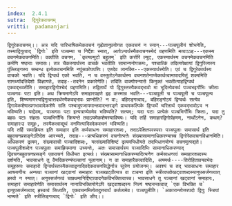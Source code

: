 ```yaml
---
index:  2.4.1
sutra:  द्विगुरेकवचनम्
vritti:  padamanjari
---
```


	द्विगुरेकवचनम्।। अत्र यदि पारिभाषिकमेकवचनं गृह्येतानुप्रयोगत एकवचनं न स्यान्---पञ्चपूलीयं शोभनेति, तस्याद्विगुत्वाद् `द्विगोः` इति पञ्चम्या च निर्द्देशः स्यात्, अतोऽन्वर्थस्यैकवचनस्येदं ग्रहणमिति मत्वाऽऽह---एकस्य वचनमेकवचनमिति। वक्तीति वचनम्, `कृत्यल्युटो बहुलम्` इति कर्त्तरि ल्युट्, एकस्यार्थस्य वचनमेकवचनमिति कर्मणि षष्ठ्याः समासः। तत्र चैकस्यार्थस्य वाचर्क भवतीति सामान्यनोपक्रमः, पश्चात्किं तदित्यपेक्षायां द्विगुरित्यस्य पुंल्लिङ्गस्य सम्बन्ध इत्येकवचनमिति नपुंसकोपपत्तिः। एतदेव व्यनक्ति---एकस्यार्थस्येति। एवं च द्विगुरेकार्थस्य वाचको भवति। यदि द्विग्वर्थ एको भवति, न च वस्तुतोऽनेकार्थस्य वचनशतेनाप्येकार्थत्वामापादयितुं शक्यमिति सामर्थ्यादतिदेशो विज्ञायते, तदाह--तदनेन प्रकारेणेति। तदिति वाक्योपन्यासे किमुक्तं भवतीत्याहद्विग्वर्थ एकवद्भवतीति। समाहारद्विगोश्चेदं ग्रहणमिति। तद्वितार्थे यो द्विगुस्तस्यैकवद्भावो मा भूदित्येवमर्थ पञ्चभइर्गोभिः क्रीताः पञ्चगवः पटा इति। अथ क्रियमाणेऽपि समाहारग्रहणे इह कस्मान्न भवति---पञ्चपूली च पञ्चपूली च पञ्चपूल्य इति, शिष्यमाणस्यद्विगुत्वात्तदर्थस्यैकवद्भावः प्राप्नोति? न वा; बहिरङ्गत्वाद्, बहिरङ्गोऽयं द्विग्वर्थः सत्येव द्विगावेकशेषात्प्रगभावादेकशेषे सति पश्चादुपजायमान्तवादन्तरङ्गे प्राथमकल्पिके द्विग्वर्थे चरितार्थ एकवद्भावोऽत्र न भविष्यति। यद्येवम्, पञ्चगवः पटा इत्यत्राप्येवमेव भविष्यति? सत्यम्; यदा पटाः प्रत्येकं पञ्चभिर्गोभिः क्रिताः, यदा तु बहवः पटाः संहताः पञ्चभिर्गोभिः क्रियन्ते तदाऽयमेकशेषस्याविषयः। यदि तर्हि समाहारद्विगोर्ग्रहणम्, नार्थोऽनेन, कथम्? समाहारःउ समूहः, तस्यैकत्वाद्यूथं वनमित्यादिवदेकवचनं भविष्यति।
	यदि तर्हि समाह्रियत इति समाहार इति कर्मसाधनः समाहारशब्दः, तदाऽपेक्षितपरस्पराः पञ्चपूलाः समासार्थ इति बहुवचनप्रसङ्गेऽतिदेश आरभ्यते, तदाह---प्रत्यधिकरणं वचनोत्पत्तेः संख्यासामानाधिकरण्याच्च द्विगोरेकवचनविधानमिति। अधिकरणं द्रव्यम्, संख्यावाची पञ्चादिशब्दः, यत्संख्याविशिष्टं द्रव्यमभिधीयते तदभिधानयोग्यं वचनमुत्पद्यते। पञ्चपूलीशब्देन पञ्चपूलाः समाह्रियमाणा उच्यन्ते, अतः समासार्थस्य पञ्चादिभिः सामानाधिकरण्याद् द्विवचनबहुवचनप्रसङ्गे एकवचनं विधीयत इत्यर्थः। संख्यासामानाधिकरण्यादित्यनेन कर्मसाधनत्वं समाहारशब्दस्य दर्शयति, भावसाधने तु वैयदिकरण्यंपञ्चानां पूलानाम्। न वा समाहारैकत्वादिति, अयमर्थः----तिरोहितावयवभेदः समूहरूपः समाहारो द्विग्वर्थस्तस्यैकत्वाद्वनादिवदेकवचनसिद्धेर्नात्र सूत्रेण प्रयोजनम्। अवश्यं च तद् भावसाधनः समाहार आश्रयणीयः अन्यथा पञ्चानां खट्वानां समाहारः पञ्चखट्वीत्यत्र वा टाबन्त इति स्त्रीत्वपक्षेखट्वाशब्दस्यानुपसर्जनत्वात् ह्रस्वो न स्यात्। अनुपसर्जनत्वं चाप्रथमानिर्द्दिष्टत्वादनेकविभक्तित्वाच्च। भावसाधने तु पञ्चानां खट्वानां समाहारः, समाहारं समाहारेणेति समासार्थस्य नानाविभक्तियोगेऽपि खट्वाशब्दस्य नित्यं षष्ठ्यन्तत्वात् `एक विभक्ति च` इत्युपसर्जनत्वाद् ह्रस्वत्वं सिध्यति, एकवचनमित्येतदुत्तरार्थं कर्तव्यमेव। पञ्चपूलीति। `अकारान्तोत्तरपदो द्विगुः स्त्रियां भाष्यते` इति स्त्रीलिङ्गत्वाद् `द्विगोः` इति ङीप्।।
